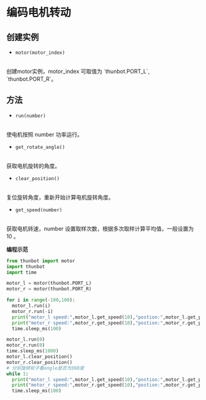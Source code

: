 # 编码电机转动


## 创建实例
* `motor(motor_index)` 
<br/>
  创建motor实例，motor_index 可取值为 `thunbot.PORT_L`, `thunbot.PORT_R`。

## 方法
* `run(number)` 
<br/>
  使电机按照 number 功率运行。

* `get_rotate_angle()` 
<br/>
  获取电机旋转的角度。

* `clear_position()` 
<br/>
  复位旋转角度，重新开始计算电机旋转角度。

* `get_speed(number)` 
<br/>
  获取电机转速，number 设置取样次数，根据多次取样计算平均值，一般设置为 10 。


**编程示范**

```python
from thunbot import motor
import thunbot
import time

motor_l = motor(thunbot.PORT_L)
motor_r = motor(thunbot.PORT_R)

for i in range(-100,100):
  motor_l.run(i)
  motor_r.run(-i)
  print("motor_l speed:",motor_l.get_speed(10),"postion:",motor_l.get_position(),"angle:",motor_l.get_rotate_angle())
  print("motor_r speed:",motor_r.get_speed(10),"postion:",motor_r.get_position(),"angle:",motor_r.get_rotate_angle())
  time.sleep_ms(100)

motor_l.run(0)
motor_r.run(0)
time.sleep_ms(1000)
motor_l.clear_position()
motor_r.clear_position()
# 分别旋转轮子看angle是否为360度
while 1:
  print("motor_l speed:",motor_l.get_speed(10),"postion:",motor_l.get_position(),"angle:",motor_l.get_rotate_angle())
  print("motor_r speed:",motor_r.get_speed(10),"postion:",motor_r.get_position(),"angle:",motor_r.get_rotate_angle())
  time.sleep_ms(100)

```